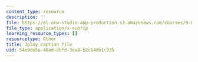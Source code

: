 ```yaml
---
content_type: resource
description: ''
file: https://ol-ocw-studio-app-production.s3.amazonaws.com/courses/9-00-introduction-to-psychology-fall-2004/54e9da5a40addbfd3ea8b2c14db1c335_10506.srt
file_type: application/x-subrip
learning_resource_types: []
resourcetype: Other
title: 3play caption file
uid: 54e9da5a-40ad-dbfd-3ea8-b2c14db1c335
---
```

